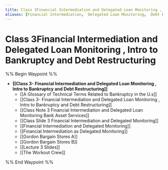 ```yaml
---
title: Class 3Financial Intermediation and Delegated Loan Monitoring ,  Intro to Bankruptcy and Debt Restructuring
aliases: [Financial Intermediation,  Delegated Loan Monitoring,  Debt Restructuring,  Bankruptcy]
---
```


# Class 3Financial Intermediation and Delegated Loan Monitoring ,  Intro to Bankruptcy and Debt Restructuring
%% Begin Waypoint %%
- **[[Class 3- Financial Intermediation and Delegated Loan Monitoring ,   Intro to Bankruptcy and Debt Restructuring]]**
	- [[A Glossary of Technical Terms Related to Bankruptcy in the U.s]]
	- [[Class 3- Financial Intermediation and Delegated Loan Monitoring ,   Intro to Bankruptcy and Debt Restructuring]]
	- [[Class Note 3 Financial Intermediation and Delegated Loan Monitoring Bank Asset Services]]
	- [[Class Slide 3 Financial Intermediation and Delegated Monitoring]]
	- [[Financial Intermediation and Delegated Monitoring]]
	- [[Financial Intermediation as Delegated Monitoring]]
	- [[Gordon Bargain Stores A]]
	- [[Gordon Bargain Stores B]]
	- [[Lecture 3 Slides]]
	- [[The Workout Crew]]

%% End Waypoint %%
